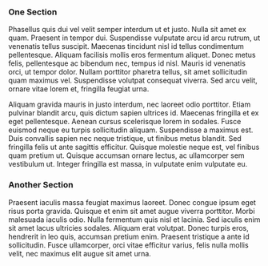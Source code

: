 ### One Section

Phasellus quis dui vel velit semper interdum ut et justo. Nulla sit amet ex quam. Praesent in tempor dui. Suspendisse vulputate arcu id arcu rutrum, ut venenatis tellus suscipit. Maecenas tincidunt nisl id tellus condimentum pellentesque. Aliquam facilisis mollis eros fermentum aliquet. Donec metus felis, pellentesque ac bibendum nec, tempus id nisl. Mauris id venenatis orci, ut tempor dolor. Nullam porttitor pharetra tellus, sit amet sollicitudin quam maximus vel. Suspendisse volutpat consequat viverra. Sed arcu velit, ornare vitae lorem et, fringilla feugiat urna.

Aliquam gravida mauris in justo interdum, nec laoreet odio porttitor. Etiam pulvinar blandit arcu, quis dictum sapien ultrices id. Maecenas fringilla et ex eget pellentesque. Aenean cursus scelerisque lorem in sodales. Fusce euismod neque eu turpis sollicitudin aliquam. Suspendisse a maximus est. Duis convallis sapien nec neque tristique, ut finibus metus blandit. Sed fringilla felis ut ante sagittis efficitur. Quisque molestie neque est, vel finibus quam pretium ut. Quisque accumsan ornare lectus, ac ullamcorper sem vestibulum ut. Integer fringilla est massa, in vulputate enim vulputate eu. 

### Another Section

Praesent iaculis massa feugiat maximus laoreet. Donec congue ipsum eget risus porta gravida. Quisque et enim sit amet augue viverra porttitor. Morbi malesuada iaculis odio. Nulla fermentum quis nisl et lacinia. Sed iaculis enim sit amet lacus ultricies sodales. Aliquam erat volutpat. Donec turpis eros, hendrerit in leo quis, accumsan pretium enim. Praesent tristique a ante id sollicitudin. Fusce ullamcorper, orci vitae efficitur varius, felis nulla mollis velit, nec maximus elit augue sit amet urna. 

